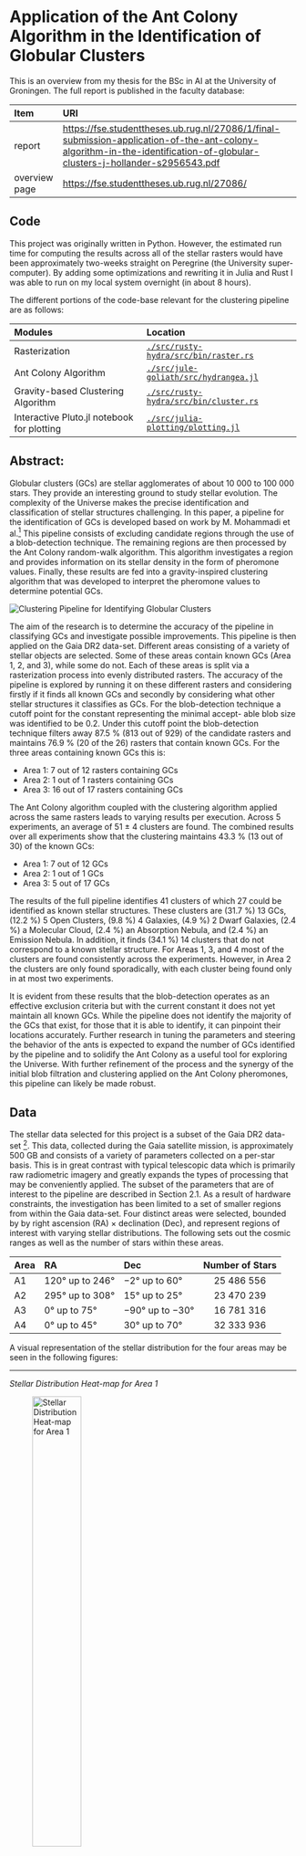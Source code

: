 # Application of the Ant Colony Algorithm in the Identification of Globular Clusters 

This is an overview from my thesis for the BSc in AI at the University of Groningen. The full report is published in the faculty database:


| Item          | URI                                        |
|:--------------|:-------------------------------------------|
| report        | https://fse.studenttheses.ub.rug.nl/27086/1/final-submission-application-of-the-ant-colony-algorithm-in-the-identification-of-globular-clusters-j-hollander-s2956543.pdf |
| overview page | https://fse.studenttheses.ub.rug.nl/27086/ |

## Code

This project was originally written in Python. However, the estimated run time
for computing the results across all of the stellar rasters would have been
approximately two-weeks straight on Peregrine (the University super-computer).
By adding some optimizations and rewriting it in Julia and Rust I was able to
run on my local system overnight (in about 8 hours).

The different portions of the code-base relevant for the clustering pipeline
are as follows:

| Modules                                    | Location                                                                     |
|:-------------------------------------------|:-----------------------------------------------------------------------------|
| Rasterization                              | [`./src/rusty-hydra/src/bin/raster.rs`](src/rusty-hydra/src/bin/raster.rs)   |
| Ant Colony Algorithm                       | [`./src/jule-goliath/src/hydrangea.jl`](src/jule-goliath/src/hydrangea.jl)   |
| Gravity-based Clustering Algorithm         | [`./src/rusty-hydra/src/bin/cluster.rs`](src/rusty-hydra/src/bin/cluster.rs) |
| Interactive Pluto.jl notebook for plotting | [`./src/julia-plotting/plotting.jl`](src/julia-plotting/plotting.jl)         |

## Abstract:

Globular clusters (GCs) are stellar agglomerates of about 10 000 to 100 000 stars. They provide
an interesting ground to study stellar evolution. The complexity of the Universe makes the precise
identification and classification of stellar structures challenging. In this paper, a pipeline for the
identification of GCs is developed based on work by M. Mohammadi et al.[^1] This pipeline consists of
excluding candidate regions through the use of a blob-detection technique. The remaining regions
are then processed by the Ant Colony random-walk algorithm. This algorithm investigates a region
and provides information on its stellar density in the form of pheromone values. Finally, these results
are fed into a gravity-inspired clustering algorithm that was developed to interpret the pheromone
values to determine potential GCs.

![Clustering Pipeline for Identifying Globular Clusters](presentation/images/Screenshot-pipeline.png)


The aim of the research is to determine the accuracy of the pipeline in classifying GCs and
investigate possible improvements. This pipeline is then applied on the Gaia DR2 data-set. Different
areas consisting of a variety of stellar objects are selected. Some of these areas contain known GCs
(Area 1, 2, and 3), while some do not. Each of these areas is split via a rasterization process into
evenly distributed rasters. The accuracy of the pipeline is explored by running it on these different
rasters and considering firstly if it finds all known GCs and secondly by considering what other
stellar structures it classifies as GCs.
For the blob-detection technique a cutoff point for the constant representing the minimal accept-
able blob size was identified to be 0.2. Under this cutoff point the blob-detection technique filters
away 87.5 % (813 out of 929) of the candidate rasters and maintains 76.9 % (20 of the 26) rasters
that contain known GCs. For the three areas containing known GCs this is:

- Area 1: 7 out of 12 rasters containing GCs
- Area 2: 1 out of 1 rasters containing GCs
- Area 3: 16 out of 17 rasters containing GCs

The Ant Colony algorithm coupled with the clustering algorithm applied across the same rasters
leads to varying results per execution. Across 5 experiments, an average of 51 ± 4 clusters are found.
The combined results over all experiments show that the clustering maintains 43.3 % (13 out of 30)
of the known GCs:

- Area 1: 7 out of 12 GCs
- Area 2: 1 out of 1 GCs
- Area 3: 5 out of 17 GCs
 
The results of the full pipeline identifies 41 clusters of which 27 could be identified as known stellar
structures. These clusters are (31.7 %) 13 GCs, (12.2 %) 5 Open Clusters, (9.8 %) 4 Galaxies, (4.9 %)
2 Dwarf Galaxies, (2.4 %) a Molecular Cloud, (2.4 %) an Absorption Nebula, and (2.4 %) an Emission
Nebula. In addition, it finds (34.1 %) 14 clusters that do not correspond to a known stellar structure.
For Areas 1, 3, and 4 most of the clusters are found consistently across the experiments. However,
in Area 2 the clusters are only found sporadically, with each cluster being found only in at most two
experiments.

It is evident from these results that the blob-detection operates as an effective exclusion criteria
but with the current constant it does not yet maintain all known GCs. While the pipeline does not
identify the majority of the GCs that exist, for those that it is able to identify, it can pinpoint their
locations accurately. Further research in tuning the parameters and steering the behavior of the ants
is expected to expand the number of GCs identified by the pipeline and to solidify the Ant Colony
as a useful tool for exploring the Universe. With further refinement of the process and the synergy
of the initial blob filtration and clustering applied on the Ant Colony pheromones, this pipeline can
likely be made robust.


## Data

The stellar data selected for this project is a subset of the Gaia DR2 data-set [^2]. This data,
collected during the Gaia satellite mission, is approximately 500 GB and consists of a variety
of parameters collected on a per-star basis. This is in great contrast with typical telescopic data
which is primarily raw radiometric imagery and greatly expands the types of processing that may be
conveniently applied. The subset of the parameters that are of interest to the pipeline are described
in Section 2.1. As a result of hardware constraints, the investigation has been limited to a set
of smaller regions from within the Gaia data-set. Four distinct areas were selected, bounded by
by right ascension (RA) × declination (Dec), and represent regions of interest with varying stellar
distributions. The following sets out the cosmic ranges as well as the number of stars within these
areas.

| Area | RA              | Dec             | Number of Stars |
|:-----|:----------------|:----------------|:---------------:|
| A1   | 120° up to 246° | −2° up to 60°   | 25 486 556      |
| A2   | 295° up to 308° | 15° up to 25°   | 23 470 239      |
| A3   | 0° up to 75°    | −90° up to −30° | 16 781 316      |
| A4   | 0° up to 45°    | 30° up to 70°   | 32 333 936      |

A visual representation of the stellar distribution for the four areas may be seen in the following figures:

-----

*Stellar Distribution Heat-map for Area 1*
<figure>
  <img src="presentation/images/area1-scatterplot.png" alt="Stellar Distribution Heat-map for Area 1" width="45%" height="45%">
</figure> 

*Stellar Distribution Heat-map for Area 2*
<figure>
  <img src="presentation/images/area2-scatterplot.png" alt="Stellar Distribution Heat-map for Area 2" width="45%" height="45%">
</figure> 

*Stellar Distribution Heat-map for Area 3*
<figure>
  <img src="presentation/images/area3-scatterplot.png" alt="Stellar Distribution Heat-map for Area 3" width="45%" height="45%">
</figure> 

*Stellar Distribution Heat-map for Area 4*
<figure>
  <img src="presentation/images/area4-scatterplot.png" alt="Stellar Distribution Heat-map for Area 4" width="45%" height="45%">
</figure> 

-----

These four areas are rasterized into much smaller sections and then the BlobDoG,
Ant Colony, and Gravitational Clustering algorithms are then applied in parallel
across each raster.

[^1]: M. Mohammadi, N. Petkov, K. Bunte, R. Peletier, and F.M. Schleif, "Globular Cluster Detection in the Gaia Survey," Neurocomputing, vol. 342, pp. 164–171, 2019

[^2]: Gaia Collaboration et al., "Gaia Data Release 2 - Summary of the Contents and Survey Properties," Astronomy and Astrophysics, vol. 616, Aug. 2018. doi: 10.1051/0004-6361/201833051. [Online]. Available: https://doi.org/10.1051/0004-6361/201833051.
